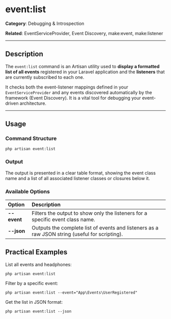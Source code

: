 # event:list

**Category**: Debugging & Introspection

**Related**: EventServiceProvider, Event Discovery, make:event, make:listener

---

## Description

The `event:list` command is an Artisan utility used to **display a formatted list of all events** registered in your Laravel application and the **listeners** that are currently subscribed to each one.

It checks both the event-listener mappings defined in your `EventServiceProvider` and any events discovered automatically by the framework (Event Discovery). It is a vital tool for debugging your event-driven architecture.

---

## Usage

### Command Structure

`php artisan event:list`

### Output

The output is presented in a clear table format, showing the event class name and a list of all associated listener classes or closures below it.

### Available Options

|Option	|Description|
| :--- | :--- |
|**--event**	|Filters the output to show only the listeners for a specific event class name.|
|**--json**	|Outputs the complete list of events and listeners as a raw JSON string (useful for scripting).|

## Practical Examples

List all events and headphones:

`php artisan event:list`

Filter by a specific event:

`php artisan event:list --event="App\Events\UserRegistered"`

Get the list in JSON format:

`php artisan event:list --json`
